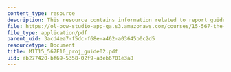 ```yaml
---
content_type: resource
description: This resource contains information related to report guidelines.
file: https://ol-ocw-studio-app-qa.s3.amazonaws.com/courses/15-567-the-economics-of-information-strategy-structure-and-pricing-fall-2010/eb277420bf69535802f9a3eb6701e3a8_MIT15_567F10_proj_guide02.pdf
file_type: application/pdf
parent_uid: 3acd4ea7-f5dc-f68e-a462-a03645b0c2d5
resourcetype: Document
title: MIT15_567F10_proj_guide02.pdf
uid: eb277420-bf69-5358-02f9-a3eb6701e3a8
---
```


